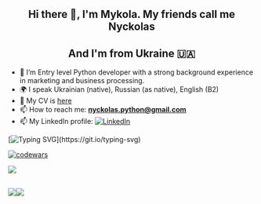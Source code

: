 <h2 align="center">Hi there 👋, I'm Mykola. My friends call me Nyckolas </h2>
<h2 align="center">And I'm from Ukraine 🇺🇦</h2>

- 🌱 I’m Entry level Python developer with a strong background experience in marketing and business processing.
- 🌍 I speak Ukrainian (native), Russian (as native), English (B2)
- 📑 My CV is [here](https://github.com/nyckolas-python/nyckolas-python/blob/main/CV_Mykola_Hryshchenko.pdf)
- 📫 How to reach me: **nyckolas.python@gmail.com**<br>
- 📫 My LinkedIn profile:
[![LinkedIn](https://img.shields.io/badge/linkedin-%230077B5.svg?style=for-the-badge&logo=linkedin&logoColor=white)](https://www.linkedin.com/in/nyckolas-python/)

[![Typing SVG](https://readme-typing-svg.herokuapp.com?color=%2336BCF7&lines=🚀+I+started+the+CodeWars+challenge:)](https://git.io/typing-svg)

[![codewars](https://www.codewars.com/users/nyckolas-python/badges/small)](https://www.codewars.com/users/nyckolas-python)

![](https://github-profile-summary-cards.vercel.app/api/cards/profile-details?username=nyckolas-python&theme=solarized_dark)

![](https://github-profile-summary-cards.vercel.app/api/cards/stats?username=nyckolas-python&theme=solarized_dark)![](https://github-profile-summary-cards.vercel.app/api/cards/productive-time?username=nyckolas-python&theme=solarized_dark)
---
  
